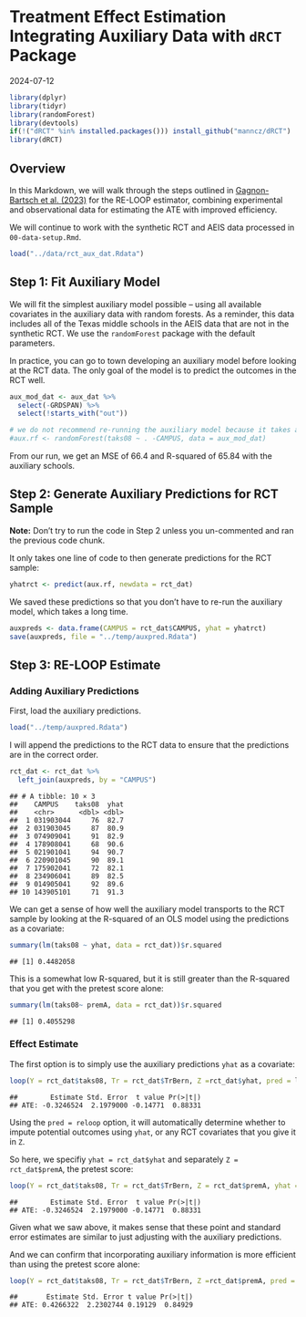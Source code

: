 Treatment Effect Estimation Integrating Auxiliary Data with `dRCT`
Package
================
2024-07-12

``` r
library(dplyr)
library(tidyr)
library(randomForest)
library(devtools)
if(!("dRCT" %in% installed.packages())) install_github("manncz/dRCT")
library(dRCT)
```

## Overview

In this Markdown, we will walk through the steps outlined in
[Gagnon-Bartsch et
al. (2023)](https://www.degruyter.com/document/doi/10.1515/jci-2022-0011/html)
for the RE-LOOP estimator, combining experimental and observational data
for estimating the ATE with improved efficiency.

We will continue to work with the synthetic RCT and AEIS data processed
in `00-data-setup.Rmd`.

``` r
load("../data/rct_aux_dat.Rdata")
```

## Step 1: Fit Auxiliary Model

We will fit the simplest auxiliary model possible – using all available
covariates in the auxiliary data with random forests. As a reminder,
this data includes all of the Texas middle schools in the AEIS data that
are not in the synthetic RCT. We use the `randomForest` package with the
default parameters.

In practice, you can go to town developing an auxiliary model before
looking at the RCT data. The only goal of the model is to predict the
outcomes in the RCT well.

``` r
aux_mod_dat <- aux_dat %>%
  select(-GRDSPAN) %>%
  select(!starts_with("out"))

# we do not recommend re-running the auxiliary model because it takes a long time to run
#aux.rf <- randomForest(taks08 ~ . -CAMPUS, data = aux_mod_dat)
```

From our run, we get an MSE of 66.4 and R-squared of 65.84 with the
auxiliary schools.

## Step 2: Generate Auxiliary Predictions for RCT Sample

**Note:** Don’t try to run the code in Step 2 unless you un-commented
and ran the previous code chunk.

It only takes one line of code to then generate predictions for the RCT
sample:

``` r
yhatrct <- predict(aux.rf, newdata = rct_dat)
```

We saved these predictions so that you don’t have to re-run the
auxiliary model, which takes a long time.

``` r
auxpreds <- data.frame(CAMPUS = rct_dat$CAMPUS, yhat = yhatrct)
save(auxpreds, file = "../temp/auxpred.Rdata")
```

## Step 3: RE-LOOP Estimate

### Adding Auxiliary Predictions

First, load the auxiliary predictions.

``` r
load("../temp/auxpred.Rdata")
```

I will append the predictions to the RCT data to ensure that the
predictions are in the correct order.

``` r
rct_dat <- rct_dat %>%
  left_join(auxpreds, by = "CAMPUS")
```

    ## # A tibble: 10 × 3
    ##    CAMPUS    taks08  yhat
    ##    <chr>      <dbl> <dbl>
    ##  1 031903044     76  82.7
    ##  2 031903045     87  80.9
    ##  3 074909041     91  82.9
    ##  4 178908041     68  90.6
    ##  5 021901041     94  90.7
    ##  6 220901045     90  89.1
    ##  7 175902041     72  82.1
    ##  8 234906041     89  82.5
    ##  9 014905041     92  89.6
    ## 10 143905101     71  91.3

We can get a sense of how well the auxiliary model transports to the RCT
sample by looking at the R-squared of an OLS model using the predictions
as a covariate:

``` r
summary(lm(taks08 ~ yhat, data = rct_dat))$r.squared
```

    ## [1] 0.4482058

This is a somewhat low R-squared, but it is still greater than the
R-squared that you get with the pretest score alone:

``` r
summary(lm(taks08~ premA, data = rct_dat))$r.squared
```

    ## [1] 0.4055298

### Effect Estimate

The first option is to simply use the auxiliary predictions `yhat` as a
covariate:

``` r
loop(Y = rct_dat$taks08, Tr = rct_dat$TrBern, Z =rct_dat$yhat, pred = loop_ols)
```

    ##        Estimate Std. Error  t value Pr(>|t|)
    ## ATE: -0.3246524  2.1979000 -0.14771  0.88331

Using the `pred = reloop` option, it will automatically determine
whether to impute potential outcomes using `yhat`, or any RCT covariates
that you give it in `Z`.

So here, we specifiy `yhat = rct_dat$yhat` and separately
`Z = rct_dat$premA`, the pretest score:

``` r
loop(Y = rct_dat$taks08, Tr = rct_dat$TrBern, Z = rct_dat$premA, yhat = rct_dat$yhat, pred = reloop)
```

    ##        Estimate Std. Error  t value Pr(>|t|)
    ## ATE: -0.3246524  2.1979000 -0.14771  0.88331

Given what we saw above, it makes sense that these point and standard
error estimates are similar to just adjusting with the auxiliary
predictions.

And we can confirm that incorporating auxiliary information is more
efficient than using the pretest score alone:

``` r
loop(Y = rct_dat$taks08, Tr = rct_dat$TrBern, Z =rct_dat$premA, pred = loop_ols)
```

    ##       Estimate Std. Error t value Pr(>|t|)
    ## ATE: 0.4266322  2.2302744 0.19129  0.84929
